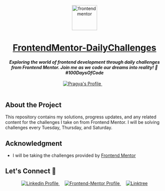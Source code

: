 <div align="center">

  <img src="https://www.frontendmentor.io/static/images/logo-mobile.svg" alt="frontendmentor" width="80">

  <h1 align="center"><u>FrontendMentor-DailyChallenges</u></h1>
  <h4 align="center"><i>Exploring the world of frontend development through daily challenges from Frontend Mentor. Join me as we code our dreams into reality! 🚀 #100DaysOfCode</i></h4>

</div>

<!-- Badges -->
<div align="center">
  <!-- Profiles -->
  <a href="https://www.frontendmentor.io/profile/impragya08">
    <img src="https://img.shields.io/badge/Profile-impragya08-fefefe?style=for-the-badge&logo=frontendmentor" alt="Pragya's Profile">
  </a> &nbsp;&nbsp;&nbsp;
</div>

<br />



## **About the Project**

This repository contains my solutions, progress updates, and any related content for the challenges I take on from Frontend Mentor. I will be solving challenges every Tuesday, Thursday, and Saturday.

## **Acknowledgment**

- I will be taking the challenges provided by [Frontend Mentor](https://www.frontendmentor.io)

## **Let's Connect 👋**

<div align=center>

  <a href="https://www.linkedin.com/in/pragya-srivastava-559606212/" >
    <img src="https://img.shields.io/badge/linkedin%20Profile-%2300acee.svg?color=405DE6&style=for-the-badge&logo=linkedin&logoColor=white" alt="Linkedin Profile">
  </a>&nbsp;&nbsp;&nbsp;

  <a href="https://www.frontendmentor.io/profile/impragya08" >
    <img src="https://img.shields.io/badge/FEM%20Profile-f8f9f8?style=for-the-badge&logo=Frontend-Mentor&logoColor=black" alt="Frontend-Mentor Profile">
  </a> &nbsp;&nbsp;&nbsp;

   <a href="https://linktr.ee/itspragya" >
    <img src="https://img.shields.io/badge/Linktree-39E09B?style=for-the-badge&logo=linktree&logoColor=white" alt="Linktree">
  </a>

</div>

<br>

